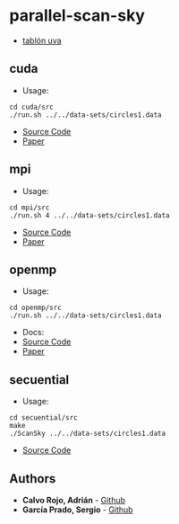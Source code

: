 # parallel-scan-sky
- [tablón uva](http://frontendv.infor.uva.es/)

## cuda

- Usage:
```
cd cuda/src
./run.sh ../../data-sets/circles1.data
```

- [Source Code](cuda/src)
- [Paper](cuda/article/article.pdf)

## mpi

- Usage:
```
cd mpi/src
./run.sh 4 ../../data-sets/circles1.data
```

- [Source Code](mpi/src)
- [Paper](mpi/article/article.pdf)

## openmp

- Usage:
```
cd openmp/src
./run.sh ../../data-sets/circles1.data
```

- Docs:
- [Source Code](openmp/src)
- [Paper](openmp/article/article.pdf)
## secuential

- Usage:

```
cd secuential/src
make
./ScanSky ../../data-sets/circles1.data
```
- [Source Code](sequential/src)

## Authors

* **Calvo Rojo, Adrián** - [Github](https://github.com/adrianetete)
* **García Prado, Sergio** - [Github](https://github.com/garciparedes)
